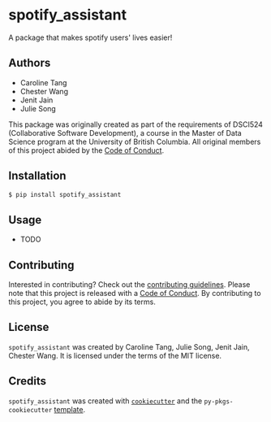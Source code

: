 # spotify_assistant

A package that makes spotify users' lives easier!

## Authors
- Caroline Tang
- Chester Wang
- Jenit Jain
- Julie Song

This package was originally created as part of the requirements of DSCI524 (Collaborative Software Development), a course in the Master of Data Science program at the University of British Columbia. All original members of this project abided by the [Code of Conduct](CONDUCT.md).

## Installation

```bash
$ pip install spotify_assistant
```

## Usage

- TODO

## Contributing

Interested in contributing? Check out the [contributing guidelines](CONTRIBUTING.md). Please note that this project is released with a [Code of Conduct](CONDUCT.md). By contributing to this project, you agree to abide by its terms.

## License

`spotify_assistant` was created by Caroline Tang, Julie Song, Jenit Jain, Chester Wang. It is licensed under the terms of the MIT license.

## Credits

`spotify_assistant` was created with [`cookiecutter`](https://cookiecutter.readthedocs.io/en/latest/) and the `py-pkgs-cookiecutter` [template](https://github.com/py-pkgs/py-pkgs-cookiecutter).
